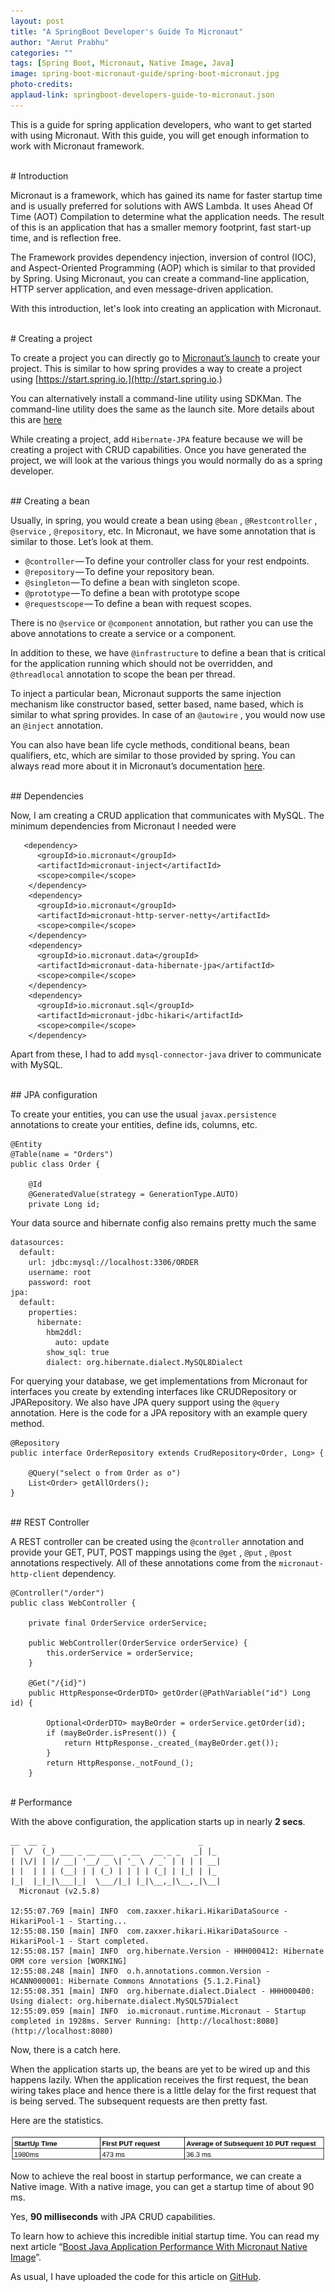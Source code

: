 ```yaml
---
layout: post
title: "A SpringBoot Developer's Guide To Micronaut"
author: "Amrut Prabhu"
categories: ""
tags: [Spring Boot, Micronaut, Native Image, Java]
image: spring-boot-micronaut-guide/spring-boot-micronaut.jpg
photo-credits: 
applaud-link: springboot-developers-guide-to-micronaut.json
---
```

This is a guide for spring application developers, who want to get started with using Micronaut. With this guide, you will get enough information to work with Micronaut framework.

<br/>
# Introduction

Micronaut is a framework, which has gained its name for faster startup time and is usually preferred for solutions with AWS Lambda. It uses Ahead Of Time (AOT) Compilation to determine what the application needs. The result of this is an application that has a smaller memory footprint, fast start-up time, and is reflection free.

The Framework provides dependency injection, inversion of control (IOC), and Aspect-Oriented Programming (AOP) which is similar to that provided by Spring. Using Micronaut, you can create a command-line application, HTTP server application, and even message-driven application.

With this introduction, let's look into creating an application with Micronaut.

<br/>
# Creating a project

To create a project you can directly go to [Micronaut’s launch](https://micronaut.io/launch) to create your project. This is similar to how spring provides a way to create a project using [https://start.spring.io.](http://start.spring.io.)

You can alternatively install a command-line utility using SDKMan. The command-line utility does the same as the launch site. More details about this are [here](https://micronaut.io/download/)

While creating a project, add `Hibernate-JPA` feature because we will be creating a project with CRUD capabilities. Once you have generated the project, we will look at the various things you would normally do as a spring developer.

<br/>
## Creating a bean

Usually, in spring, you would create a bean using `@bean` , `@Restcontroller` , `@service` , `@repository`, etc. In Micronaut, we have some annotation that is similar to those. Let’s look at them.

-   `@controller` — To define your controller class for your rest endpoints.
-   `@repository` — To define your repository bean.
-   `@singleton` — To define a bean with singleton scope.
-   `@prototype` — To define a bean with prototype scope
-   `@requestscope` — To define a bean with request scopes.

There is no `@service` or `@component` annotation, but rather you can use the above annotations to create a service or a component.

In addition to these, we have `@infrastructure` to define a bean that is critical for the application running which should not be overridden, and `@threadlocal` annotation to scope the bean per thread.

To inject a particular bean, Micronaut supports the same injection mechanism like constructor based, setter based, name based, which is similar to what spring provides. In case of an `@autowire` , you would now use an `@inject` annotation.

You can also have bean life cycle methods, conditional beans, bean qualifiers, etc, which are similar to those provided by spring. You can always read more about it in Micronaut’s documentation [here](https://docs.micronaut.io/latest/guide/#ioc).

<br/>
## Dependencies

Now, I am creating a CRUD application that communicates with MySQL. The minimum dependencies from Micronaut I needed were
```
   <dependency>  
      <groupId>io.micronaut</groupId>  
      <artifactId>micronaut-inject</artifactId>  
      <scope>compile</scope>  
    </dependency>  
    <dependency>  
      <groupId>io.micronaut</groupId>  
      <artifactId>micronaut-http-server-netty</artifactId>  
      <scope>compile</scope>  
    </dependency>  
    <dependency>  
      <groupId>io.micronaut.data</groupId>  
      <artifactId>micronaut-data-hibernate-jpa</artifactId>  
      <scope>compile</scope>  
    </dependency>  
    <dependency>  
      <groupId>io.micronaut.sql</groupId>  
      <artifactId>micronaut-jdbc-hikari</artifactId>  
      <scope>compile</scope>  
    </dependency>
```
Apart from these, I had to add `mysql-connector-java` driver to communicate with MySQL.

<br/>
## JPA configuration

To create your entities, you can use the usual `javax.persistence` annotations to create your entities, define ids, columns, etc.
```
@Entity  
@Table(name = "Orders")  
public class Order {

    @Id  
    @GeneratedValue(strategy = GenerationType.AUTO)  
    private Long id;
```
Your data source and hibernate config also remains pretty much the same
```
datasources:  
  default:  
    url: jdbc:mysql://localhost:3306/ORDER  
    username: root  
    password: root  
jpa:  
  default:  
    properties:  
      hibernate:  
        hbm2ddl:  
          auto: update  
        show_sql: true  
        dialect: org.hibernate.dialect.MySQL8Dialect
```
For querying your database, we get implementations from Micronaut for interfaces you create by extending interfaces like CRUDRepository or JPARepository. We also have JPA query support using the `@query` annotation. Here is the code for a JPA repository with an example query method.
```
@Repository  
public interface OrderRepository extends CrudRepository<Order, Long> {  
  
    @Query("select o from Order as o")  
    List<Order> getAllOrders();  
}
```
<br/>
## REST Controller

A REST controller can be created using the `@controller` annotation and provide your GET, PUT, POST mappings using the `@get` , `@put` , `@post` annotations respectively. All of these annotations come from the `micronaut-http-client` dependency.
```
@Controller("/order")  
public class WebController {  
  
    private final OrderService orderService;  
  
    public WebController(OrderService orderService) {  
        this.orderService = orderService;  
    }  
  
    @Get("/{id}")  
    public HttpResponse<OrderDTO> getOrder(@PathVariable("id") Long id) {  
  
        Optional<OrderDTO> mayBeOrder = orderService.getOrder(id);  
        if (mayBeOrder.isPresent()) {  
            return HttpResponse._created_(mayBeOrder.get());  
        }  
        return HttpResponse._notFound_();  
    }
```
<br/>
# Performance

With the above configuration, the application starts up in nearly **2 secs**.
```
__  __ _                                  _     
|  \/  (_) ___ _ __ ___  _ __   __ _ _   _| |_   
| |\/| | |/ __| '__/ _ \| '_ \ / _` | | | | __|  
| |  | | | (__| | | (_) | | | | (_| | |_| | |_   
|_|  |_|_|\___|_|  \___/|_| |_|\__,_|\__,_|\__|  
  Micronaut (v2.5.8)

12:55:07.769 [main] INFO  com.zaxxer.hikari.HikariDataSource - HikariPool-1 - Starting...  
12:55:08.150 [main] INFO  com.zaxxer.hikari.HikariDataSource - HikariPool-1 - Start completed.  
12:55:08.157 [main] INFO  org.hibernate.Version - HHH000412: Hibernate ORM core version [WORKING]  
12:55:08.248 [main] INFO  o.h.annotations.common.Version - HCANN000001: Hibernate Commons Annotations {5.1.2.Final}  
12:55:08.351 [main] INFO  org.hibernate.dialect.Dialect - HHH000400: Using dialect: org.hibernate.dialect.MySQL57Dialect  
12:55:09.059 [main] INFO  io.micronaut.runtime.Micronaut - Startup completed in 1928ms. Server Running: [http://localhost:8080](http://localhost:8080)
```
Now, there is a catch here.

When the application starts up, the beans are yet to be wired up and this happens lazily. When the application receives the first request, the bean wiring takes place and hence there is a little delay for the first request that is being served. The subsequent requests are then pretty fast.

Here are the statistics.

![Statistics](/assets/img/spring-boot-micronaut-guide/stats.png)

Now to achieve the real boost in startup performance, we can create a Native image. With a native image, you can get a startup time of about 90 ms.

Yes, **90 milliseconds** with JPA CRUD capabilities.

To learn how to achieve this incredible initial startup time. You can read my next article “[Boost Java Application Performance With Micronaut Native Image](/boost-java-application-performance-with-micronaut.html)”.

As usual, I have uploaded the code for this article on [GitHub](https://github.com/amrutprabhu/micronaut-workout/tree/master/MicronautApp).